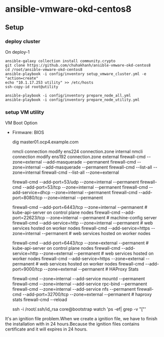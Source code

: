 # ansible-vmware-okd-centos8

## Setup

### deploy cluster  

On deploy-1
    
    ansible-galaxy collection install community.crypto
    git clone https://github.com/chuhakhanh/ansible-vmware-okd-centos8
    cd /root/ansible-vmware-okd-centos8
    ansible-playbook -i config/inventory setup_vmware_cluster.yml -e "action=create"
    echo "10.1.17.253 utility" >> /etc/hosts
    ssh-copy-id root@utility
    
    ansible-playbook -i config/inventory prepare_node_all.yml
    ansible-playbook -i config/inventory prepare_node_utility.yml
### setup VM utility 
VM Boot Option 
- Firmware: BIOS

   
    dig master01.ocp4.example.com
 

    nmcli connection modify ens224 connection.zone internal
    nmcli connection modify ens192 connection.zone external
    firewall-cmd --zone=external --add-masquerade --permanent
    firewall-cmd --zone=internal --add-masquerade --permanent
    firewall-cmd --list-all --zone=internal
    firewall-cmd --list-all --zone=external
    
    firewall-cmd --add-port=53/udp --zone=internal --permanent
    firewall-cmd --add-port=53/tcp --zone=internal --permanent
    firewall-cmd --add-service=dhcp --zone=internal --permanent
    firewall-cmd --add-port=8080/tcp --zone=internal --permanent
    
    firewall-cmd --add-port=6443/tcp --zone=internal --permanent # kube-api-server on control plane nodes
    firewall-cmd --add-port=22623/tcp --zone=internal --permanent # machine-config server
    firewall-cmd --add-service=http --zone=internal --permanent # web services hosted on worker nodes
     firewall-cmd --add-service=https --zone=internal --permanent # web services hosted on worker nodes
 
    firewall-cmd --add-port=6443/tcp --zone=external --permanent # kube-api-server on control plane nodes
    firewall-cmd --add-service=http --zone=external --permanent # web services hosted on worker nodes
    firewall-cmd --add-service=https --zone=external --permanent # web services hosted on worker nodes
    firewall-cmd --add-port=9000/tcp --zone=external --permanent # HAProxy Stats

    firewall-cmd --zone=internal --add-service mountd --permanent
    firewall-cmd --zone=internal --add-service rpc-bind --permanent
    firewall-cmd --zone=internal --add-service nfs --permanent
    firewall-cmd --add-port=32700/tcp --zone=external --permanent # haproxy stats
    firewall-cmd --reload
    
    ssh -i /root/.ssh/id_rsa core@bootstrap
    watch 'ps -ef| grep -v "\["'

It's an ignition file problem.When we create a ignition file, we have to finish the installation with in 24 hours.Because the ignition files contains certificate and it will expires in 24 hours.